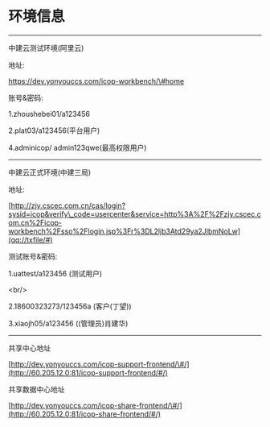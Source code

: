 # 环境信息

---

中建云测试环境\(阿里云\)

地址:

https://dev.yonyouccs.com/icop-workbench/\#home

账号&密码:

1.zhoushebei01/a123456

2.plat03/a123456\(平台用户\)

4.adminicop/ admin123qwe\(最高权限用户\)

---

中建云正式环境\(中建三局\)

地址:

[http://zjy.cscec.com.cn/cas/login?sysid=icop&verify\_code=usercenter&service=http%3A%2F%2Fzjy.cscec.com.cn%2Ficop-workbench%2Fsso%2Flogin.jsp%3Fr%3DL2ljb3Atd29ya2JlbmNoLw](qq://txfile/#)

测试账号&密码:

1.uattest/a123456 \(测试用户\)

&lt;br/&gt;

2.18600323273/123456a \(客户\(丁望\)\)

3.xiaojh05/a123456 \(\(管理员\)肖建华\)

---

共享中心地址

[http://dev.yonyouccs.com/icop-support-frontend/\#/](http://60.205.12.0:81/icop-support-frontend/#/)

共享数据中心地址

[http://dev.yonyouccs.com/icop-share-frontend/\#/](http://60.205.12.0:81/icop-share-frontend/#/)

